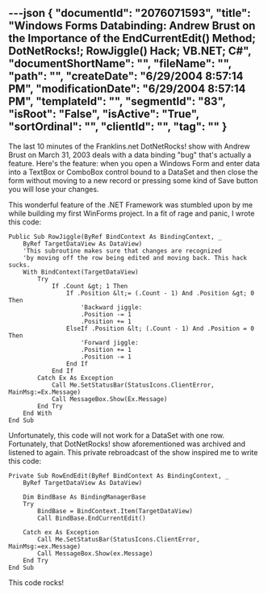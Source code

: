 ---json
{
  "documentId": "2076071593",
  "title": "Windows Forms Databinding: Andrew Brust on the Importance of the EndCurrentEdit() Method; DotNetRocks!; RowJiggle() Hack; VB.NET; C#",
  "documentShortName": "",
  "fileName": "",
  "path": "",
  "createDate": "6/29/2004 8:57:14 PM",
  "modificationDate": "6/29/2004 8:57:14 PM",
  "templateId": "",
  "segmentId": "83",
  "isRoot": "False",
  "isActive": "True",
  "sortOrdinal": "",
  "clientId": "",
  "tag": ""
}
---

The last 10 minutes of the Franklins.net DotNetRocks! show with Andrew Brust on March 31, 2003 deals with a data binding &quot;bug&quot; that's actually a feature. Here's the feature: when you open a Windows Form and enter data into a TextBox or ComboBox control bound to a DataSet and then close the form without moving to a new record or pressing some kind of Save button you will lose your changes.

This wonderful feature of the .NET Framework was stumbled upon by me while building my first WinForms project. In a fit of rage and panic, I wrote this code:

    Public Sub RowJiggle(ByRef BindContext As BindingContext, _
        ByRef TargetDataView As DataView)
        'This subroutine makes sure that changes are recognized
        'by moving off the row being edited and moving back. This hack sucks.
        With BindContext(TargetDataView)
            Try
                If .Count &gt; 1 Then
                    If .Position &lt;= (.Count - 1) And .Position &gt; 0 Then
                        'Backward jiggle:
                        .Position -= 1
                        .Position += 1
                    ElseIf .Position &lt; (.Count - 1) And .Position = 0 Then
                        'Forward jiggle:
                        .Position += 1
                        .Position -= 1
                    End If
                End If
            Catch Ex As Exception
                Call Me.SetStatusBar(StatusIcons.ClientError, MainMsg:=Ex.Message)
                Call MessageBox.Show(Ex.Message)
            End Try
        End With
    End Sub

Unfortunately, this code will not work for a DataSet with one row. Fortunately, that DotNetRocks! show aforementioned was archived and listened to again. This private rebroadcast of the show inspired me to write this code:

    Private Sub RowEndEdit(ByRef BindContext As BindingContext, _
        ByRef TargetDataView As DataView)

        Dim BindBase As BindingManagerBase
        Try
            BindBase = BindContext.Item(TargetDataView)
            Call BindBase.EndCurrentEdit()

        Catch ex As Exception
            Call Me.SetStatusBar(StatusIcons.ClientError, MainMsg:=ex.Message)
            Call MessageBox.Show(ex.Message)
        End Try
    End Sub

This code rocks!

